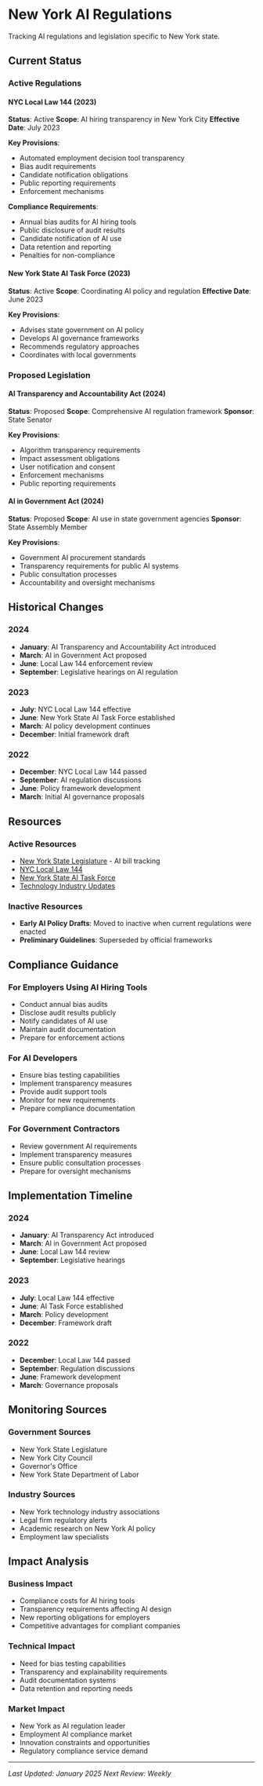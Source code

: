 # New York AI Regulations

Tracking AI regulations and legislation specific to New York state.

## Current Status

### Active Regulations

#### NYC Local Law 144 (2023)
**Status**: Active
**Scope**: AI hiring transparency in New York City
**Effective Date**: July 2023

**Key Provisions**:
- Automated employment decision tool transparency
- Bias audit requirements
- Candidate notification obligations
- Public reporting requirements
- Enforcement mechanisms

**Compliance Requirements**:
- Annual bias audits for AI hiring tools
- Public disclosure of audit results
- Candidate notification of AI use
- Data retention and reporting
- Penalties for non-compliance

#### New York State AI Task Force (2023)
**Status**: Active
**Scope**: Coordinating AI policy and regulation
**Effective Date**: June 2023

**Key Provisions**:
- Advises state government on AI policy
- Develops AI governance frameworks
- Recommends regulatory approaches
- Coordinates with local governments

### Proposed Legislation

#### AI Transparency and Accountability Act (2024)
**Status**: Proposed
**Scope**: Comprehensive AI regulation framework
**Sponsor**: State Senator

**Key Provisions**:
- Algorithm transparency requirements
- Impact assessment obligations
- User notification and consent
- Enforcement mechanisms
- Public reporting requirements

#### AI in Government Act (2024)
**Status**: Proposed
**Scope**: AI use in state government agencies
**Sponsor**: State Assembly Member

**Key Provisions**:
- Government AI procurement standards
- Transparency requirements for public AI systems
- Public consultation processes
- Accountability and oversight mechanisms

## Historical Changes

### 2024
- **January**: AI Transparency and Accountability Act introduced
- **March**: AI in Government Act proposed
- **June**: Local Law 144 enforcement review
- **September**: Legislative hearings on AI regulation

### 2023
- **July**: NYC Local Law 144 effective
- **June**: New York State AI Task Force established
- **March**: AI policy development continues
- **December**: Initial framework draft

### 2022
- **December**: NYC Local Law 144 passed
- **September**: AI regulation discussions
- **June**: Policy framework development
- **March**: Initial AI governance proposals

## Resources

### Active Resources
- [New York State Legislature](https://www.nysenate.gov/) - AI bill tracking
- [NYC Local Law 144](https://legistar.council.nyc.gov/LegislationDetail.aspx?ID=4344524&GUID=B051915D-A9AC-454E-81F4-E65929E6BD14)
- [New York State AI Task Force](https://www.ny.gov/)
- [Technology Industry Updates](https://esd.ny.gov/)

### Inactive Resources
- **Early AI Policy Drafts**: Moved to inactive when current regulations were enacted
- **Preliminary Guidelines**: Superseded by official frameworks

## Compliance Guidance

### For Employers Using AI Hiring Tools
- Conduct annual bias audits
- Disclose audit results publicly
- Notify candidates of AI use
- Maintain audit documentation
- Prepare for enforcement actions

### For AI Developers
- Ensure bias testing capabilities
- Implement transparency measures
- Provide audit support tools
- Monitor for new requirements
- Prepare compliance documentation

### For Government Contractors
- Review government AI requirements
- Implement transparency measures
- Ensure public consultation processes
- Prepare for oversight mechanisms

## Implementation Timeline

### 2024
- **January**: AI Transparency Act introduced
- **March**: AI in Government Act proposed
- **June**: Local Law 144 review
- **September**: Legislative hearings

### 2023
- **July**: Local Law 144 effective
- **June**: AI Task Force established
- **March**: Policy development
- **December**: Framework draft

### 2022
- **December**: Local Law 144 passed
- **September**: Regulation discussions
- **June**: Framework development
- **March**: Governance proposals

## Monitoring Sources

### Government Sources
- New York State Legislature
- New York City Council
- Governor's Office
- New York State Department of Labor

### Industry Sources
- New York technology industry associations
- Legal firm regulatory alerts
- Academic research on New York AI policy
- Employment law specialists

## Impact Analysis

### Business Impact
- Compliance costs for AI hiring tools
- Transparency requirements affecting AI design
- New reporting obligations for employers
- Competitive advantages for compliant companies

### Technical Impact
- Need for bias testing capabilities
- Transparency and explainability requirements
- Audit documentation systems
- Data retention and reporting needs

### Market Impact
- New York as AI regulation leader
- Employment AI compliance market
- Innovation constraints and opportunities
- Regulatory compliance service demand

---

*Last Updated: January 2025*
*Next Review: Weekly* 